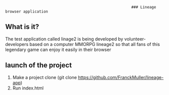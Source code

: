                                                             ### Lineage browser application

## What is it?

The test application called linage2 is being developed by volunteer-developers based on a computer MMORPG lineage2 so that all fans of this legendary game can enjoy it easily in their browser

## launch of the project

1. Make a project clone (git clone https://github.com/FranckMuller/lineage-app)
2. Run index.html